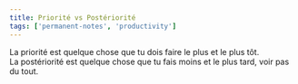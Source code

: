 ```yaml
---
title: Priorité vs Postériorité
tags: ['permanent-notes', 'productivity']
---
```


La priorité est quelque chose que tu dois faire le plus et le plus tôt.<br/>
La postériorité est quelque chose que tu fais moins et le plus tard, voir pas du tout.